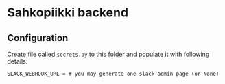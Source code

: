 # Sahkopiikki backend

## Configuration
Create file called `secrets.py` to this folder and populate it with following details:
```
SLACK_WEBHOOK_URL = # you may generate one slack admin page (or None)
```
